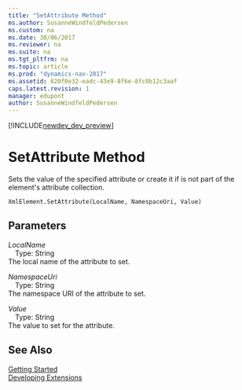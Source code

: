 ```yaml
---
title: "SetAttribute Method"
ms.author: SusanneWindfeldPedersen
ms.custom: na
ms.date: 30/06/2017
ms.reviewer: na
ms.suite: na
ms.tgt_pltfrm: na
ms.topic: article
ms.prod: "dynamics-nav-2017"
ms.assetid: 620f0e32-eadc-43e9-8f6e-8fc0b12c3aaf
caps.latest.revision: 1
manager: edupont
author: SusanneWindfeldPedersen
---
```


[!INCLUDE[newdev_dev_preview](../includes/newdev_dev_preview.md)]

# SetAttribute Method
Sets the value of the specified attribute or create it if is not part of the element's attribute collection.  
```  
XmlElement.SetAttribute(LocalName, NamespaceUri, Value)  
```  
## Parameters
*LocalName*    
&emsp;Type: String  
The local name of the attribute to set.  
  
*NamespaceUri*    
&emsp;Type: String  
The namespace URI of the attribute to set.  
  
*Value*    
&emsp;Type: String  
The value to set for the attribute.  
  
## See Also
[Getting Started](../devenv-get-started.md)  
[Developing Extensions](../devenv-dev-overview.md)  

